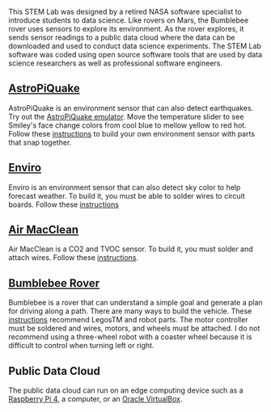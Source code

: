 This STEM Lab was designed by a retired NASA software specialist to introduce students to data science.  Like rovers on Mars, the Bumblebee rover uses sensors to explore its environment.  As the rover explores, it sends sensor readings to a public data cloud where the data can be downloaded and used to conduct data science experiments.  The STEM Lab software was coded using open source software tools that are used by data science researchers as well as professional software engineers.

<h2><a href="https://github.com/NelsonPython/AstroPiQuake">AstroPiQuake</a></h2>

AstroPiQuake is an environment sensor that can also detect earthquakes.  Try out the <a href="https://trinket.io/python/9c2e984979">AstroPiQuake emulator</a>.  Move the temperature slider to see Smiley's face change colors from cool blue to mellow yellow to red hot. Follow these <a href="https://github.com/NelsonPython/AstroPiQuake">instructions</a> to build your own environment sensor with parts that snap together.

<h2><a href="https://github.com/NelsonPython/Enviro">Enviro</a></h2>
Enviro is an environment sensor that can also detect sky color to help forecast weather.  To build it, you must be able to solder wires to circuit boards.  Follow these <a href="https://github.com/NelsonPython/Enviro">instructions</a>

<h2><a href="https://github.com/NelsonPython/Air_MacClean">Air MacClean</a></h2>
Air MacClean is a CO2 and TVOC sensor.  To build it, you must solder and attach wires.  Follow these 
<a href="https://github.com/NelsonPython/Air_MacClean">instructions</a>.

<h2><a href="https://github.com/NelsonPython/Bumblebee_Rover">Bumblebee Rover</a></h2>
Bumblebee is a rover that can understand a simple goal and generate a plan for driving along a path.  There are many ways to build the vehicle.  These 
<a href="https://github.com/NelsonPython/Bumblebee_AV">instructions</a> recommend LegosTM and robot parts.  The motor controller must be soldered and wires, motors, and wheels must be attached.  I do not recommend using a three-wheel robot with a coaster wheel because it is difficult to control when turning left or right.  

<h2>Public Data Cloud</a></h2>
The public data cloud can run on an edge computing device such as a <a href="https://github.com/NelsonPython/AI_Lab/blob/master/PublicDataCloud_Raspbian.md">Raspberry Pi 4</a>, a computer, or an <a href="https://github.com/NelsonPython/AI_Lab/blob/master/PublicDataCloud_VirtualBox.md">Oracle VirtualBox</a>. 

